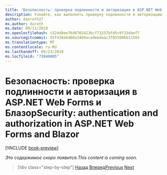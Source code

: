 ```yaml
---
title: 'Безопасность: проверка подлинности и авторизация в ASP.NET Web Forms и Блазор'
description: Узнайте, как выполнять проверку подлинности и авторизацию в ASP.NET Web Forms и Блазор.
author: danroth27
ms.author: daroth
ms.date: 09/11/2019
ms.openlocfilehash: c524d8ee76d67654236cf71537bfd5c9f33daef7
ms.sourcegitcommit: 55f438d4d00a34b9aca9eedaac3f85590bb11565
ms.translationtype: MT
ms.contentlocale: ru-RU
ms.lasthandoff: 09/23/2019
ms.locfileid: "73840805"
---
```

# <a name="security-authentication-and-authorization-in-aspnet-web-forms-and-blazor"></a><span data-ttu-id="987cf-103">Безопасность: проверка подлинности и авторизация в ASP.NET Web Forms и Блазор</span><span class="sxs-lookup"><span data-stu-id="987cf-103">Security: authentication and authorization in ASP.NET Web Forms and Blazor</span></span>

[!INCLUDE [book-preview](../../../includes/book-preview.md)]

<span data-ttu-id="987cf-104">*Это содержимое скоро появится.*</span><span class="sxs-lookup"><span data-stu-id="987cf-104">*This content is coming soon.*</span></span>

>[!div class="step-by-step"]
><span data-ttu-id="987cf-105">[Назад](config.md)
>[Вперед](migration.md)</span><span class="sxs-lookup"><span data-stu-id="987cf-105">[Previous](config.md)
[Next](migration.md)</span></span>
